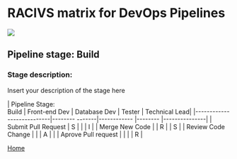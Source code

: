 # __RACIVS matrix for DevOps Pipelines__   

<img src="https://user-images.githubusercontent.com/10748736/112030685-6c81be80-8b32-11eb-94b8-c2c01b8f4581.png">

## __Pipeline stage:__  Build  
### __Stage description:__  
Insert your description of the stage here  

| Pipeline Stage:<br>Build  | Front-end Dev  | Database Dev | Tester  | Technical Lead|
|---------------------------|-------- -------|------------  |-------- |---------------|
| Submit Pull Request       |         S      |              |         |        I      |
| Merge New Code            |                |      R       |         |        S      |
| Review Code Change        |                |              |     A   |               |
| Aprove Pull request       |                |              |         |        R      |
  
  
[Home](../index.md)  
